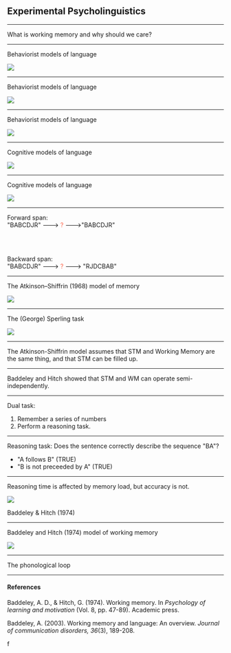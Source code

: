 ## Experimental Psycholinguistics

<style>
.container{
  display: flex;
}
.col {
  flex: 1;
}
</style>

---

What is working memory and why should we care?

---

Behaviorist models of language

**![](https://lh5.googleusercontent.com/03naLpTTRTFR4mfZ-f8-tA7veM-YNmsScsHNGfvi14XBiMp24qj1xpwEjHCtsuggNLaTpLo0jWoqP4eSfmrdbSNv8-SRYu-dgOb5ANVrgxgkbZfnsbN-X9hkGsP0gUTPG5oAgqJawhc=s0)**

---

Behaviorist models of language

**![](https://lh6.googleusercontent.com/8coI3gthPJ4zcTd18Iqz2vqBAzXUP7sDi1IRZYHzkdPUgUpZO2wL4buxqvq9Z9KSre73SpaOm-ZmA9dCiWH07IjD0c8tvGbRM0SGhbzlA3jwyZI-Op-LV3xivy8UyQ4C4H_FDGLLnPc=s0)**

---

Behaviorist models of language

**![](https://lh4.googleusercontent.com/ye9e_q81PnWKuSGR1AaZCWm9OT7zHNi1L9rNgVqVUP1fguG7ws94vCRKLuWtOfvPVq7Rjc1YqOqILlvtn25148bkOkbzOjNz4NSpkjViXYzfwG9kM9R_H8_BY4N32b5AG293HJEbwx4=s0)**

---

Cognitive models of language

**![](https://lh6.googleusercontent.com/-dLqxg2C7cf7JlnDjBkiOOdMf09DBgXF7lHz6kkpSnLutQ4cyLx_70A6hKDSSXovQWAzOfkl3Z_ZjNEhYGJISDBwNMezvXk2acIcMlae-uLTHp7OUdK4a7Jx--OD1FoNKdVHSKL6PsM=s0)**

---

Cognitive models of language

**![](https://lh6.googleusercontent.com/dvATTV0m5xoFhwy_wtYccQPKCAhv0OtM_CLBA2Kx1IFnq8PQQgqysWDIH37c3aYNyNE9nHvhlz5TLPh84pZu6GWttbTcKqERLrmljtZwE7iPBo8oUCRIWxiLPHzvNWWw3F4Bci2Cpto=s0)**

---

Forward span:  
"BABCDJR" --->  <span style="color:Tomato;">?</span>  --->"BABCDJR"

<br>
<br>

Backward span:  
"BABCDJR" --->  <span style="color:Tomato;">?</span>  ---> "RJDCBAB"

---


The Atkinson–Shiffrin (1968) model of memory

**![](https://lh6.googleusercontent.com/tAddWFHlaLN3rV4jtsmlW9JTH2j6Awei1TkMyIRaYBbI4oWE8YBlHR3XgVYdC6k5IskzMfm7EXnGG4-aZj8DE4k7utPP5Q5WAEIrMd6TGG2A2eMXP06V2w2QXPVg2UnBvAB3fjxKexQ=s0)**

---

The (George) Sperling task

**![](https://lh6.googleusercontent.com/I3jkA-VJohlVx7fzg3emVTy3aJGEGE3oFKff9QhqTVrLvfC_zy9K8KrsLwurIrFoDvQVpxuApFj72YfwcEVsi80to04ZnElvW5bCsvtJN8H_i6KU5PiQpMF4L-Z3q38ca1Wn-1kkn54=s0)**

---

The Atkinson-Shiffrin model assumes that STM and Working Memory are the same thing, and that STM can be filled up.

---

Baddeley and Hitch showed that STM and WM can operate semi-independently.

---

Dual task:

1. Remember a series of numbers
2. Perform a reasoning task. 

---

Reasoning task: Does the sentence correctly describe the sequence "BA"?  

- "A follows B" (TRUE)  
- "B is not preceeded by A" (TRUE)

---

Reasoning time is affected by memory load, but accuracy is not.

**![](https://lh3.googleusercontent.com/x5OKZt_1KL7x18e9Ke8qeiqQrHcI4lYUbFmtsxRhn1hrp9-yPky3_niXY_G2DVmhpJCX4dFiZlhT9nf3NzA8Oyb-F_gknbfAd2kBfsdplOqcDTm-L4KdSA2pB9PURO4iQop0MEUTvVY=s0)**

Baddeley & Hitch (1974)

---

Baddeley and Hitch (1974) model of working memory

**![](https://lh4.googleusercontent.com/MWYpZtDpjHchcV8M9P00C7utSXc2nDy35fF-sJH7YeYEEWIRYvs7gvoEKicv1MzTPU1anqyHD7Epoi5_ibI1YI4mkbnbyNa9sjgxMT3kRNyOCQeQFDQLIgkbBWcwvT3XOyS3dOsi7qE=s0)**

---

The phonological loop

---



#### References

Baddeley, A. D., & Hitch, G. (1974). Working memory. In _Psychology of learning and motivation_ (Vol. 8, pp. 47-89). Academic press.

Baddeley, A. (2003). Working memory and language: An overview. _Journal of communication disorders, 36_(3), 189-208.

f
